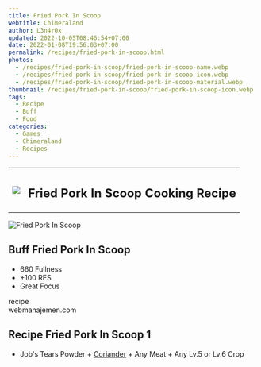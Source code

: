```yaml
---
title: Fried Pork In Scoop
webtitle: Chimeraland
author: L3n4r0x
updated: 2022-10-05T08:46:54+07:00
date: 2022-01-08T19:56:03+07:00
permalink: /recipes/fried-pork-in-scoop.html
photos:
  - /recipes/fried-pork-in-scoop/fried-pork-in-scoop-name.webp
  - /recipes/fried-pork-in-scoop/fried-pork-in-scoop-icon.webp
  - /recipes/fried-pork-in-scoop/fried-pork-in-scoop-material.webp
thumbnail: /recipes/fried-pork-in-scoop/fried-pork-in-scoop-icon.webp
tags:
  - Recipe
  - Buff
  - Food
categories:
  - Games
  - Chimeraland
  - Recipes
---
```


<section id="bootstrap-wrapper"><link rel="stylesheet" href="https://cdn.statically.io/gh/dimaslanjaka/Web-Manajemen/40ac3225/css/bootstrap-4.5-wrapper.css"/><div class="row mb-2"><div class="col-md-12 mb-2"><table class="table" id="post-info"><tbody><tr><td><img class="d-inline-block me-2" src="/chimeraland/recipes/fried-pork-in-scoop/fried-pork-in-scoop-icon.webp" width="auto" height="auto"/></td><td><h1 class="fs-5">Fried Pork In Scoop Cooking Recipe</h1></td></tr></tbody></table></div></div><div class="card mb-2"><div class="row g-0"><div class="col-sm-4 position-relative mb-2"><img src="/chimeraland/recipes/fried-pork-in-scoop/fried-pork-in-scoop-material.webp" class="card-img fit-cover w-100 h-100" alt="Fried Pork In Scoop" data-fancybox="true"/></div><div class="col-sm-8 mb-2"><div class="card-body"><h2 class="card-title fs-5">Buff Fried Pork In Scoop</h2><div class="card-text"><ul><li>660 Fullness</li><li>+100 RES</li><li>Great Focus</li></ul></div><span class="badge rounded-pill bg-dark">recipe</span></div><div class="card-footer text-end text-muted">webmanajemen.com</div></div></div></div><div class="row mb-2"><div class="col-12 col-lg-6 recipe-item mb-2"><div class="card"><div class="card-body"><h2 class="card-title fs-5">Recipe Fried Pork In Scoop 1</h2><div class="card-text"><ul><li>Job&#x27;s Tears Powder<span> + </span><a class="text-decoration-none" href="/chimeraland/materials/coriander.html">Coriander</a><span> + </span>Any Meat<span> + </span>Any Lv.5 or Lv.6 Crop</li></ul></div></div></div></div></div></section>